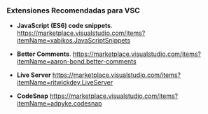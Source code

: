 ### Extensiones Recomendadas para VSC

- **JavaScript (ES6) code snippets**. https://marketplace.visualstudio.com/items?itemName=xabikos.JavaScriptSnippets

- **Better Comments**.  https://marketplace.visualstudio.com/items?itemName=aaron-bond.better-comments

- **Live Server** https://marketplace.visualstudio.com/items?itemName=ritwickdey.LiveServer

- **CodeSnap** https://marketplace.visualstudio.com/items?itemName=adpyke.codesnap

